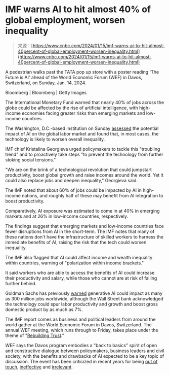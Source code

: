 <!--yml
category: 未分类
date: 2024-05-27 14:48:32
-->

# IMF warns AI to hit almost 40% of global employment, worsen inequality

> 来源：[https://www.cnbc.com/2024/01/15/imf-warns-ai-to-hit-almost-40percent-of-global-employment-worsen-inequality.html](https://www.cnbc.com/2024/01/15/imf-warns-ai-to-hit-almost-40percent-of-global-employment-worsen-inequality.html)

 A pedestrian walks past the TATA pop up store with a poster reading 'The Future is AI' ahead of the World Economic Forum (WEF) in Davos, Switzerland, on Sunday, Jan. 14, 2024.

Bloomberg | Bloomberg | Getty Images

The International Monetary Fund warned that nearly 40% of jobs across the globe could be affected by the rise of artificial intelligence, with high-income economies facing greater risks than emerging markets and low-income countries.

The Washington, D.C.-based institution on Sunday [assessed](https://www.imf.org/en/Blogs/Articles/2024/01/14/ai-will-transform-the-global-economy-lets-make-sure-it-benefits-humanity) the potential impact of AI on the global labor market and found that, in most cases, the technology is likely to worsen overall inequality.

IMF chief Kristalina Georgieva urged policymakers to tackle this "troubling trend" and to proactively take steps "to prevent the technology from further stoking social tensions."

"We are on the brink of a technological revolution that could jumpstart productivity, boost global growth and raise incomes around the world. Yet it could also replace jobs and deepen inequality," Georgieva said.

The IMF noted that about 60% of jobs could be impacted by AI in high-income nations, and roughly half of these may benefit from AI integration to boost productivity.

Comparatively, AI exposure was estimated to come in at 40% in emerging markets and at 26% in low-income countries, respectively.

The findings suggest that emerging markets and low-income countries face fewer disruptions from AI in the short-term. The IMF notes that many of these nations don't have the infrastructure of skilled workers to harness the immediate benefits of AI, raising the risk that the tech could worsen inequality.

The IMF also flagged that AI could affect income and wealth inequality within countries, warning of "polarization within income brackets."

It said workers who are able to access the benefits of AI could increase their productivity and salary, while those who cannot are at risk of falling further behind.

Goldman Sachs has previously [warned](https://www.cnbc.com/2023/03/28/ai-automation-could-impact-300-million-jobs-heres-which-ones.html) generative AI could impact as many as 300 million jobs worldwide, although the Wall Street bank acknowledged the technology could spur labor productivity and growth and boost gross domestic product by as much as 7%.

The IMF report comes as business and political leaders from around the world gather at the World Economic Forum in Davos, Switzerland. The annual WEF meeting, which runs through to Friday, takes place under the theme of "[Rebuilding Trust](https://www.weforum.org/events/world-economic-forum-annual-meeting-2024/about/)."

WEF says the Davos program embodies a "back to basics" spirit of open and constructive dialogue between policymakers, business leaders and civil society, with the benefits and drawbacks of AI expected to be a key topic of discussion. The event has been criticized in recent years for being [out of touch](https://fortune.com/2015/01/22/davos-out-of-touch/), [ineffective](https://www.cnbc.com/2018/01/18/is-davos-nothing-more-than-an-overpriced-ineffective-talking-shop.html) and [irrelevant](https://www.fnlondon.com/articles/davos-is-broadly-irrelevant-there-is-no-case-for-guzzling-jets-and-gallons-of-dom-perignon-20220516).